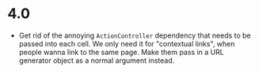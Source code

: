 # 4.0

* Get rid of the annoying `ActionController` dependency that needs to be passed into each cell. We only need it for "contextual links", when people wanna link to the same page. Make them pass in a URL generator object as a normal argument instead.